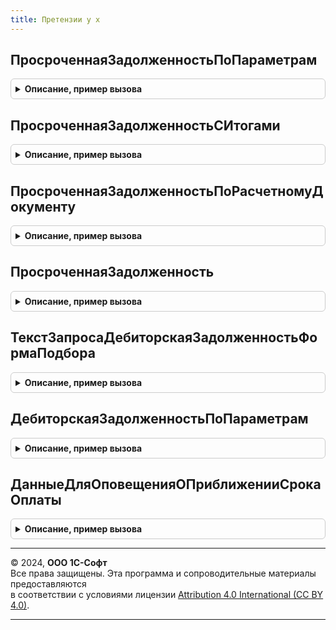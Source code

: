 ```yaml
---
title: Претензии у х
---
```



## ПросроченнаяЗадолженностьПоПараметрам
<details style="margin: 1em 0; padding: 0.5em; border: 1px solid #ccc; border-radius: 6px;">

<summary style="font-weight: bold; cursor: pointer;">Описание, пример вызова</summary>

```bsl

//
Функция ПросроченнаяЗадолженностьПоПараметрам(ДанныеПараметровЗапроса) Экспорт
```

Пример вызова
```bsl
Результат = ПретензииУХ.ПросроченнаяЗадолженностьПоПараметрам(ДанныеПараметровЗапроса) 
```
</details>

## ПросроченнаяЗадолженностьСИтогами
<details style="margin: 1em 0; padding: 0.5em; border: 1px solid #ccc; border-radius: 6px;">

<summary style="font-weight: bold; cursor: pointer;">Описание, пример вызова</summary>

```bsl

Функция ПросроченнаяЗадолженностьСИтогами() Экспорт
```

Пример вызова
```bsl
Результат = ПретензииУХ.ПросроченнаяЗадолженностьСИтогами() 
```
</details>

## ПросроченнаяЗадолженностьПоРасчетномуДокументу
<details style="margin: 1em 0; padding: 0.5em; border: 1px solid #ccc; border-radius: 6px;">

<summary style="font-weight: bold; cursor: pointer;">Описание, пример вызова</summary>

```bsl

Функция ПросроченнаяЗадолженностьПоРасчетномуДокументу(ДанныеПараметровЗапроса) Экспорт
```

Пример вызова
```bsl
Результат = ПретензииУХ.ПросроченнаяЗадолженностьПоРасчетномуДокументу(ДанныеПараметровЗапроса) 
```
</details>

## ПросроченнаяЗадолженность
<details style="margin: 1em 0; padding: 0.5em; border: 1px solid #ccc; border-radius: 6px;">

<summary style="font-weight: bold; cursor: pointer;">Описание, пример вызова</summary>

```bsl

Функция ПросроченнаяЗадолженность() Экспорт
```

Пример вызова
```bsl
Результат = ПретензииУХ.ПросроченнаяЗадолженность() 
```
</details>

## ТекстЗапросаДебиторскаяЗадолженностьФормаПодбора
<details style="margin: 1em 0; padding: 0.5em; border: 1px solid #ccc; border-radius: 6px;">

<summary style="font-weight: bold; cursor: pointer;">Описание, пример вызова</summary>

```bsl

// Функция возвращает текст запроса для формы выбора документов дебиторской задолженности
Функция ТекстЗапросаДебиторскаяЗадолженностьФормаПодбора(Параметры) Экспорт
```

Пример вызова
```bsl
Результат = ПретензииУХ.ТекстЗапросаДебиторскаяЗадолженностьФормаПодбора(Параметры) 
```
</details>

## ДебиторскаяЗадолженностьПоПараметрам
<details style="margin: 1em 0; padding: 0.5em; border: 1px solid #ccc; border-radius: 6px;">

<summary style="font-weight: bold; cursor: pointer;">Описание, пример вызова</summary>

```bsl

// Функция возвращает структуру с информацией о дебиторской задолженности
Функция ДебиторскаяЗадолженностьПоПараметрам(Параметры) Экспорт
```

Пример вызова
```bsl
Результат = ПретензииУХ.ДебиторскаяЗадолженностьПоПараметрам(Параметры) 
```
</details>

## ДанныеДляОповещенияОПриближенииСрокаОплаты
<details style="margin: 1em 0; padding: 0.5em; border: 1px solid #ccc; border-radius: 6px;">

<summary style="font-weight: bold; cursor: pointer;">Описание, пример вызова</summary>

```bsl

// Функция возвращает данные для оповещения о приближении срока оплаты
Функция ДанныеДляОповещенияОПриближенииСрокаОплаты() Экспорт
```

Пример вызова
```bsl
Результат = ПретензииУХ.ДанныеДляОповещенияОПриближенииСрокаОплаты() 
```
</details>

---

© 2024, **ООО 1С-Софт**  
Все права защищены. Эта программа и сопроводительные материалы предоставляются  
в соответствии с условиями лицензии [Attribution 4.0 International (CC BY 4.0)](https://creativecommons.org/licenses/by/4.0/legalcode).

---
